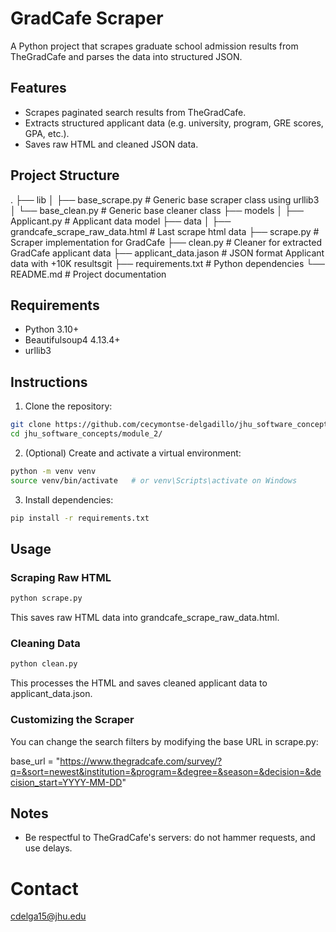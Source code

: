 # GradCafe Scraper

A Python project that scrapes graduate school admission results from TheGradCafe and parses the data into structured JSON.

## Features

 - Scrapes paginated search results from TheGradCafe.
 - Extracts structured applicant data (e.g. university, program, GRE scores, GPA, etc.).
 - Saves raw HTML and cleaned JSON data.

## Project Structure

.
├── lib
│   ├── base_scrape.py         # Generic base scraper class using urllib3
│   └── base_clean.py          # Generic base cleaner class
├── models
│   ├── Applicant.py           # Applicant data model
├── data
│   ├── grandcafe_scrape_raw_data.html           # Last scrape html data
├── scrape.py      # Scraper implementation for GradCafe
├── clean.py       # Cleaner for extracted GradCafe applicant data
├── applicant_data.jason       # JSON format Applicant data with +10K resultsgit
├── requirements.txt           # Python dependencies
└── README.md                  # Project documentation

## Requirements

 * Python 3.10+
 * Beautifulsoup4 4.13.4+
 * urllib3

## Instructions

1. Clone the repository:
```bash
git clone https://github.com/cecymontse-delgadillo/jhu_software_concepts.git
cd jhu_software_concepts/module_2/
```

2. (Optional) Create and activate a virtual environment:
```bash
python -m venv venv
source venv/bin/activate   # or venv\Scripts\activate on Windows
```

3. Install dependencies:

```bash
pip install -r requirements.txt
```

## Usage

### Scraping Raw HTML

```bash
python scrape.py
```

This saves raw HTML data into grandcafe_scrape_raw_data.html.

### Cleaning Data

```bash
python clean.py
```
This processes the HTML and saves cleaned applicant data to applicant_data.json.

### Customizing the Scraper

You can change the search filters by modifying the base URL in scrape.py:

base_url = "https://www.thegradcafe.com/survey/?q=&sort=newest&institution=&program=&degree=&season=&decision=&decision_start=YYYY-MM-DD"

## Notes

* Be respectful to TheGradCafe's servers: do not hammer requests, and use delays.

# Contact
cdelga15@jhu.edu


